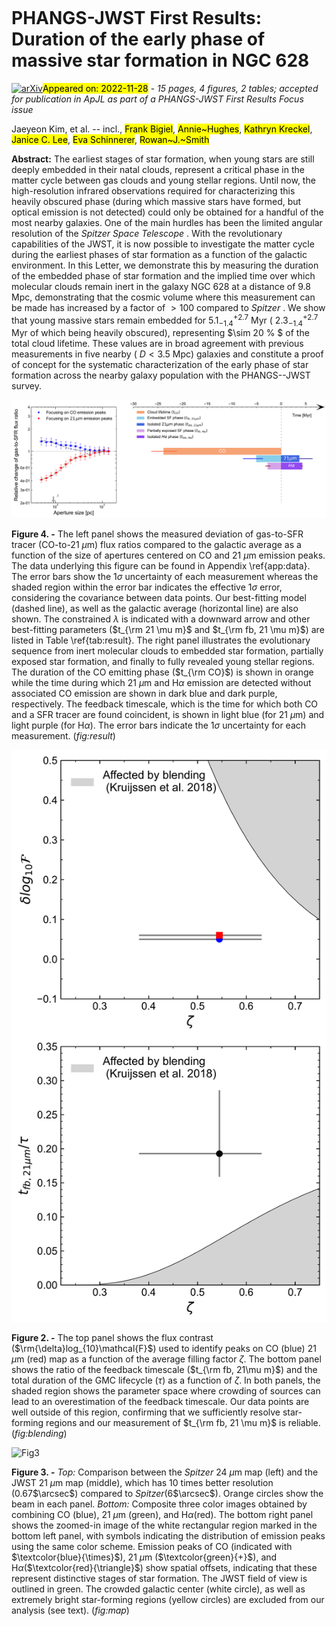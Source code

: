 <div class="macros" style="visibility:hidden;">
$\newcommand{\ensuremath}{}$
$\newcommand{\xspace}{}$
$\newcommand{\object}[1]{\texttt{#1}}$
$\newcommand{\farcs}{{.}''}$
$\newcommand{\farcm}{{.}'}$
$\newcommand{\arcsec}{''}$
$\newcommand{\arcmin}{'}$
$\newcommand{\ion}[2]{#1#2}$
$\newcommand{\textsc}[1]{\textrm{#1}}$
$\newcommand{\hl}[1]{\textrm{#1}}$
$\newcommand{\vdag}{(v)^\dagger}$
$\newcommand$
$\newcommand$</div>

<div class="macros" style="visibility:hidden;">
$\newcommand{\ensuremath}{}$
$\newcommand{\xspace}{}$
$\newcommand{\object}[1]{\texttt{#1}}$
$\newcommand{\farcs}{{.}''}$
$\newcommand{\farcm}{{.}'}$
$\newcommand{\arcsec}{''}$
$\newcommand{\arcmin}{'}$
$\newcommand{\ion}[2]{#1#2}$
$\newcommand{\textsc}[1]{\textrm{#1}}$
$\newcommand{\hl}[1]{\textrm{#1}}$
$\newcommand{\vdag}{(v)^\dagger}$
$\newcommand$
$\newcommand$</div>



<div id="title">

# PHANGS-JWST First Results: Duration of the early phase of massive star formation in NGC 628

</div>
<div id="comments">

[![arXiv](https://img.shields.io/badge/arXiv-2211.15698-b31b1b.svg)](https://arxiv.org/abs/2211.15698)<mark>Appeared on: 2022-11-28</mark> - _15 pages, 4 figures, 2 tables; accepted for publication in ApJL as part of a PHANGS-JWST First Results Focus issue_

</div>
<div id="authors">

Jaeyeon Kim, et al. -- incl., <mark>Frank Bigiel</mark>, <mark>Annie~Hughes</mark>, <mark>Kathryn Kreckel</mark>, <mark>Janice C. Lee</mark>, <mark>Eva Schinnerer</mark>, <mark>Rowan~J.~Smith</mark>

</div>
<div id="abstract">

**Abstract:** The earliest stages of star formation, when young stars are still deeply embedded in their natal clouds, represent a critical phase in the matter cycle between gas clouds and young stellar regions. Until now, the high-resolution infrared observations required for characterizing this heavily obscured phase (during which massive stars have formed, but optical emission is not detected) could only be obtained for a handful of the most nearby galaxies. One of the main hurdles has been the limited angular resolution of the _Spitzer Space Telescope_ . With the revolutionary capabilities of the JWST, it is now possible to investigate the matter cycle during the earliest phases of star formation as a function of the galactic environment. In this Letter, we demonstrate this by measuring the duration of the embedded phase of star formation and the implied time over which molecular clouds remain inert in the galaxy NGC 628 at a distance of 9.8 Mpc, demonstrating that the cosmic volume where this measurement can be made has increased by a factor of $>100$ compared to _Spitzer_ . We show that young massive stars remain embedded for $5.1_{-1.4}^{+2.7}$ Myr ( $2.3_{-1.4}^{+2.7}$ Myr of which being heavily obscured), representing $\sim 20 \% $ of the total cloud lifetime. These values are in broad agreement with previous measurements in five nearby ( $D < 3.5$ Mpc) galaxies and constitute a proof of concept for the systematic characterization of the early phase of star formation across the nearby galaxy population with the PHANGS--JWST survey.

</div>

<div id="div_fig1">

<img src="tmp_2211.15698/./fig2.png" alt="Fig4" width="100%"/>

**Figure 4. -** The left panel shows the measured deviation of gas-to-SFR tracer (CO-to-21 $\mu$m) flux ratios compared to the galactic average as a function of the size of apertures centered on CO and 21 $\mu$m emission peaks. The data underlying this figure can be found in Appendix \ref{app:data}. The error bars show the 1$\sigma$ uncertainty of each measurement whereas the shaded region within the error bar indicates the effective 1$\sigma$ error, considering the covariance between data points. Our best-fitting model (dashed line), as well as the galactic average (horizontal line) are also shown. The constrained $\lambda$ is indicated with a downward arrow and other best-fitting parameters ($t_{\rm 21 \mu m}$ and $t_{\rm fb, 21 \mu m}$) are listed in Table \ref{tab:result}. The right panel illustrates the evolutionary sequence from inert molecular clouds to embedded star formation, partially exposed star formation, and finally to fully revealed young stellar regions. The duration of the CO emitting phase ($t_{\rm CO}$) is shown in orange while the time during which 21 $\mu$m and H$\alpha$ emission are detected without associated CO emission are shown in dark blue and dark purple, respectively. The feedback timescale, which is the time for which both CO and a SFR tracer are found coincident, is shown in light blue (for 21 $\mu$m) and light purple (for H$\alpha$). The error bars indicate the 1$\sigma$ uncertainty for each measurement. (*fig:result*)

</div>
<div id="div_fig2">

<img src="tmp_2211.15698/./app_fig1.png" alt="Fig2" width="100%"/>

**Figure 2. -** The top panel shows the flux contrast ($\rm{\delta}log_{10}\mathcal{F}$) used to identify peaks on CO (blue) 21 $\mu$m (red) map as a function of the average filling factor $\zeta$. The bottom panel shows the ratio of the feedback timescale ($t_{\rm fb, 21\mu m}$) and the total duration of the GMC lifecycle ($\tau$) as a function of $\zeta$. In both panels, the shaded region shows the parameter space where crowding of sources can lead to an overestimation of the feedback timescale. Our data points are well outside of this region, confirming that we sufficiently resolve star-forming regions and our measurement of $t_{\rm fb, 21 \mu m}$ is reliable.    (*fig:blending*)

</div>
<div id="div_fig3">

<img src="tmp_2211.15698/./fig1.png" alt="Fig3" width="100%"/>

**Figure 3. -** _Top:_ Comparison between the _Spitzer_ 24 $\mu$m map (left) and the JWST 21 $\mu$m map (middle), which has 10 times better resolution (0.67$\arcsec$) compared to _Spitzer_(6$\arcsec$). Orange circles show the beam in each panel. _Bottom:_ Composite three color images obtained by combining CO (blue), 21 $\mu$m (green), and H$\alpha$(red). The bottom right panel shows the zoomed-in image of the white rectangular region marked in the bottom left panel, with symbols indicating the distribution of emission peaks using the same color scheme. Emission peaks of CO (indicated with $\textcolor{blue}{\times}$), 21 $\mu$m ($\textcolor{green}{+}$), and H$\alpha$($\textcolor{red}{\triangle}$) show spatial offsets, indicating that these represent distinctive stages of star formation. The JWST field of view is outlined in green. The crowded galactic center (white circle), as well as extremely bright star-forming regions (yellow circles) are excluded from our analysis (see text). (*fig:map*)

</div>